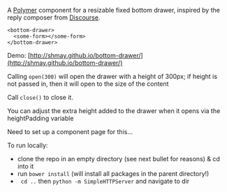 A [Polymer][1] component for a resizable fixed bottom drawer, inspired by the reply composer from [Discourse][2].

```
<bottom-drawer>
  <some-form></some-form>
</bottom-drawer>
```

Demo: [http://shmay.github.io/bottom-drawer/](http://shmay.github.io/bottom-drawer/)

Calling `open(300)` will open the drawer with a height of 300px; if height is not passed in, then it will open to the size of the content

Call `close()` to close it.

You can adjust the extra height added to the drawer when it opens via the heightPadding variable

Need to set up a component page for this...

To run locally:

* clone the repo in an empty directory (see next bullet for reasons) & cd into it
* run `bower install` (will install all packages in the parent directory!)
* ` cd ..` then `python -m SimpleHTTPServer` and navigate to dir

[1]: https://www.polymer-project.org/
[2]: http://try.discourse.org/

